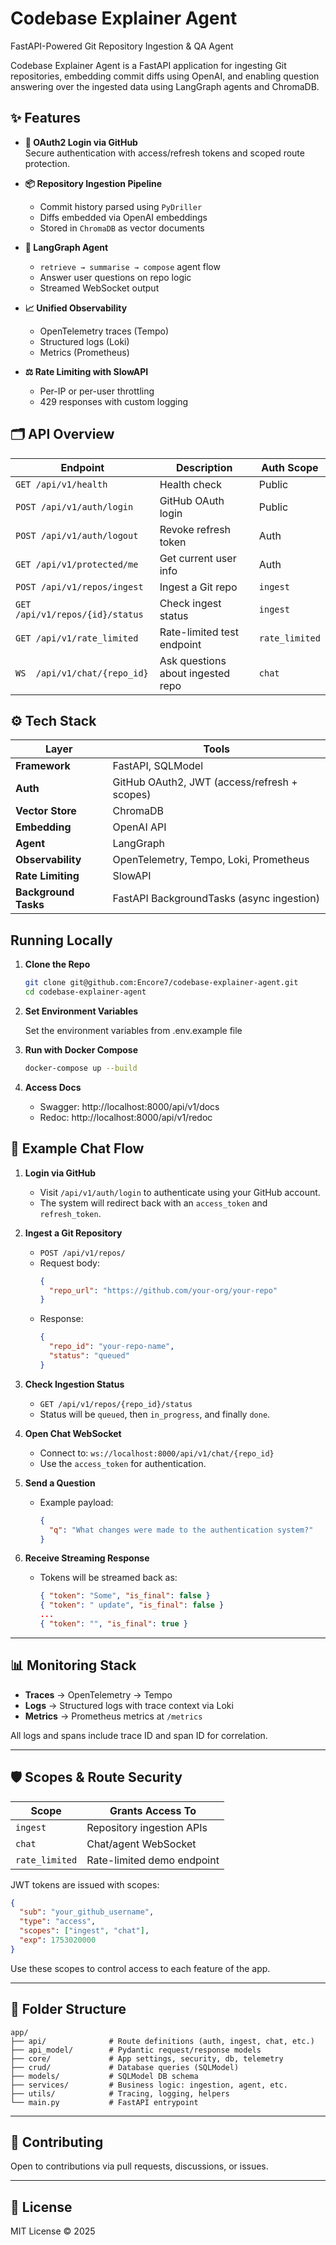 # Codebase Explainer Agent

FastAPI-Powered Git Repository Ingestion & QA Agent

Codebase Explainer Agent is a FastAPI application for ingesting Git repositories, embedding commit diffs using OpenAI, and enabling question answering over the ingested data using LangGraph agents and ChromaDB.

## ✨ Features

- **🔐 OAuth2 Login via GitHub**  
  Secure authentication with access/refresh tokens and scoped route protection.

- **📦 Repository Ingestion Pipeline**  
  - Commit history parsed using `PyDriller`  
  - Diffs embedded via OpenAI embeddings  
  - Stored in `ChromaDB` as vector documents  

- **🤖 LangGraph Agent**  
  - `retrieve → summarise → compose` agent flow  
  - Answer user questions on repo logic  
  - Streamed WebSocket output  

- **📈 Unified Observability**  
  - OpenTelemetry traces (Tempo)  
  - Structured logs (Loki)  
  - Metrics (Prometheus)

- **⚖️ Rate Limiting with SlowAPI**  
  - Per-IP or per-user throttling  
  - 429 responses with custom logging

## 🗂️ API Overview

| Endpoint                    | Description                         | Auth Scope   |
|-----------------------------|-------------------------------------|--------------|
| `GET /api/v1/health`        | Health check                        | Public       |
| `POST /api/v1/auth/login`   | GitHub OAuth login                  | Public       |
| `POST /api/v1/auth/logout`  | Revoke refresh token                | Auth         |
| `GET /api/v1/protected/me`  | Get current user info               | Auth         |
| `POST /api/v1/repos/ingest` | Ingest a Git repo                   | `ingest`     |
| `GET /api/v1/repos/{id}/status` | Check ingest status             | `ingest`     |
| `GET /api/v1/rate_limited`  | Rate-limited test endpoint          | `rate_limited` |
| `WS  /api/v1/chat/{repo_id}`| Ask questions about ingested repo   | `chat`       |

## ⚙️ Tech Stack

| Layer            | Tools |
|------------------|-------|
| **Framework**    | FastAPI, SQLModel |
| **Auth**         | GitHub OAuth2, JWT (access/refresh + scopes) |
| **Vector Store** | ChromaDB |
| **Embedding**    | OpenAI API |
| **Agent**        | LangGraph |
| **Observability**| OpenTelemetry, Tempo, Loki, Prometheus |
| **Rate Limiting**| SlowAPI |
| **Background Tasks** | FastAPI BackgroundTasks (async ingestion) |

## Running Locally

1. **Clone the Repo**

    ```bash
    git clone git@github.com:Encore7/codebase-explainer-agent.git
    cd codebase-explainer-agent
    ```

2. **Set Environment Variables**

    Set the environment variables from .env.example file

3. **Run with Docker Compose**

    ```bash
    docker-compose up --build
    ```

4. **Access Docs**
    - Swagger: http://localhost:8000/api/v1/docs
    - Redoc: http://localhost:8000/api/v1/redoc

## 🧪 Example Chat Flow

1. **Login via GitHub**
   - Visit `/api/v1/auth/login` to authenticate using your GitHub account.
   - The system will redirect back with an `access_token` and `refresh_token`.

2. **Ingest a Git Repository**
   - `POST /api/v1/repos/`
   - Request body:
     ```json
     {
       "repo_url": "https://github.com/your-org/your-repo"
     }
     ```
   - Response:
     ```json
     {
       "repo_id": "your-repo-name",
       "status": "queued"
     }
     ```

3. **Check Ingestion Status**
   - `GET /api/v1/repos/{repo_id}/status`
   - Status will be `queued`, then `in_progress`, and finally `done`.

4. **Open Chat WebSocket**
   - Connect to: `ws://localhost:8000/api/v1/chat/{repo_id}`
   - Use the `access_token` for authentication.

5. **Send a Question**
   - Example payload:
     ```json
     {
       "q": "What changes were made to the authentication system?"
     }
     ```

6. **Receive Streaming Response**
   - Tokens will be streamed back as:
     ```json
     { "token": "Some", "is_final": false }
     { "token": " update", "is_final": false }
     ...
     { "token": "", "is_final": true }
     ```

---

## 📊 Monitoring Stack

- **Traces** → OpenTelemetry → Tempo
- **Logs** → Structured logs with trace context via Loki
- **Metrics** → Prometheus metrics at `/metrics`

All logs and spans include trace ID and span ID for correlation.

---

## 🛡️ Scopes & Route Security

| Scope         | Grants Access To                         |
|---------------|------------------------------------------|
| `ingest`      | Repository ingestion APIs                |
| `chat`        | Chat/agent WebSocket                     |
| `rate_limited`| Rate-limited demo endpoint               |

JWT tokens are issued with scopes:

```json
{
  "sub": "your_github_username",
  "type": "access",
  "scopes": ["ingest", "chat"],
  "exp": 1753020000
}
```

Use these scopes to control access to each feature of the app.

---

## 🧱 Folder Structure

```
app/
├── api/              # Route definitions (auth, ingest, chat, etc.)
├── api_model/        # Pydantic request/response models
├── core/             # App settings, security, db, telemetry
├── crud/             # Database queries (SQLModel)
├── models/           # SQLModel DB schema
├── services/         # Business logic: ingestion, agent, etc.
├── utils/            # Tracing, logging, helpers
└── main.py           # FastAPI entrypoint
```

---

## 👥 Contributing

Open to contributions via pull requests, discussions, or issues.

---

## 🪪 License

MIT License © 2025
